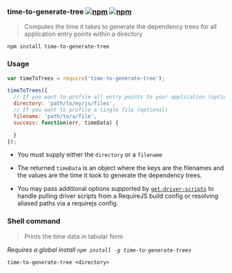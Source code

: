 ### time-to-generate-tree [![npm](http://img.shields.io/npm/v/time-to-generate-tree.svg)](https://npmjs.org/package/time-to-generate-tree) [![npm](http://img.shields.io/npm/dm/time-to-generate-tree.svg)](https://npmjs.org/package/time-to-generate-tree)

> Computes the time it takes to generate the dependency trees for all application entry points within a directory

`npm install time-to-generate-tree`

### Usage

```js
var timeToTrees = require('time-to-generate-tree');

timeToTrees({
  // If you want to profile all entry points to your application (optional)
  directory: 'path/to/my/js/files',
  // If you want to profile a single file (optional)
  filename: 'path/to/a/file',
  success: function(err, timeData) {

  }
});
```

* You must supply either the `directory` or a `filename`
* The returned `timeData` is an object where the keys are the filenames and the values are the time it took to generate the
dependency trees.

* You may pass additional options supported by [`get-driver-scripts`](https://github.com/mrjoelkemp/node-get-driver-scripts)
to handle pulling driver scripts from a RequireJS build config or resolving aliased
paths via a requirejs config.

### Shell command

> Prints the time data in tabular form

*Requires a global install `npm install -g time-to-generate-trees`*

`time-to-generate-tree <directory>`